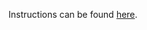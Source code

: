 Instructions can be found [here](https://devops-lecture.as-code.link/tutorials/persist-state-on-kubernetes#solution-edu-cluster).
